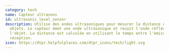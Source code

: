 ```yaml
---
category: tech
name: Capteur ultrasons
id: ultrasonic_level_sensor
description: Utilise des ondes ultrasoniques pour mesurer la distance entre des
  objets. Le capteur émet une onde ultrasonique et reçoit l'onde réfléchie par
  l'objet. La distance est calculée en utilisant le temps entre l'émission et la
  réception.
icon: https://dtpr.helpfulplaces.com/dtpr_icons/tech/light.svg
---
```

